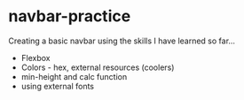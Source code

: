 # navbar-practice

Creating a basic navbar using the skills I have learned so far...

- Flexbox
- Colors - hex, external resources (coolers)
- min-height and calc function
- using external fonts
